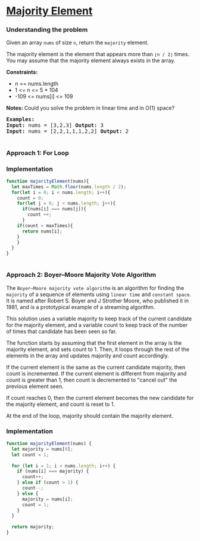 # [ Majority Element](https://leetcode.com/problems/majority-element/)

### Understanding the problem
Given an array `nums` of size `n`, return the `majority` element.

The majority element is the element that appears more than `⌊n / 2⌋` times. You may assume that the majority element always exists in the array.

<b>Constraints:</b>
- n == nums.length
- 1 <= n <= 5 * 104
- -109 <= nums[i] <= 109

<b>Notes: </b>Could you solve the problem in linear time and in O(1) space?

<pre>
<b>Examples:</b>
<b>Input:</b> nums = [3,2,3] <b>Output:</b> 3 
<b>Input:</b> nums = [2,2,1,1,1,2,2] <b>Output:</b> 2 
</pre>

#
### Approach 1: For Loop

### Implementation
```js
function majorityElement(nums){
  let maxTimes = Math.floor(nums.length / 2);
  for(let i = 0; i < nums.length; i++){
    count = 0;
    for(let j = 0; j < nums.length; j++){
      if(nums[i] === nums[j]){
        count ++;
      }
    if(count > maxTimes){
      return nums[i];
    }
    }
  }
}
```
#
### Approach 2: Boyer–Moore Majority Vote Algorithm

The `Boyer–Moore majority vote algorithm` is an algorithm for finding the `majority` of a sequence of elements using `linear time` and `constant space`. It is named after Robert S. Boyer and J Strother Moore, who published it in 1981, and is a prototypical example of a streaming algorithm.

This solution uses a variable majority to keep track of the current candidate for the majority element, and a variable count to keep track of the number of times that candidate has been seen so far.

The function starts by assuming that the first element in the array is the majority element, and sets count to 1. Then, it loops through the rest of the elements in the array and updates majority and count accordingly.

If the current element is the same as the current candidate majority, then count is incremented. If the current element is different from majority and count is greater than 1, then count is decremented to "cancel out" the previous element seen.

If count reaches 0, then the current element becomes the new candidate for the majority element, and count is reset to 1.

At the end of the loop, majority should contain the majority element.

### Implementation
```js
function majorityElement(nums) {
  let majority = nums[0];
  let count = 1;
  
  for (let i = 1; i < nums.length; i++) {
    if (nums[i] === majority) {
      count++;
    } else if (count > 1) {
      count--;
    } else {
      majority = nums[i];
      count = 1;
    }
  }
  
  return majority;
}
```
